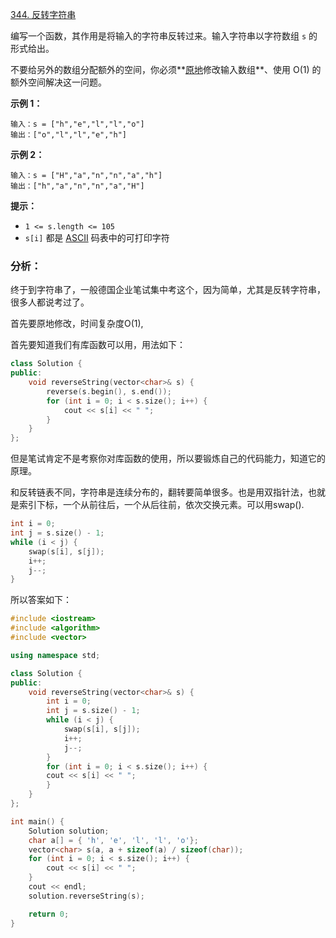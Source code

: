[344. 反转字符串](https://leetcode.cn/problems/reverse-string/)

编写一个函数，其作用是将输入的字符串反转过来。输入字符串以字符数组 `s` 的形式给出。

不要给另外的数组分配额外的空间，你必须**[原地](https://baike.baidu.com/item/原地算法)修改输入数组**、使用 O(1) 的额外空间解决这一问题。

 

**示例 1：**

```
输入：s = ["h","e","l","l","o"]
输出：["o","l","l","e","h"]
```

**示例 2：**

```
输入：s = ["H","a","n","n","a","h"]
输出：["h","a","n","n","a","H"]
```

 

**提示：**

- `1 <= s.length <= 105`
- `s[i]` 都是 [ASCII](https://baike.baidu.com/item/ASCII) 码表中的可打印字符

### 分析：

终于到字符串了，一般德国企业笔试集中考这个，因为简单，尤其是反转字符串，很多人都说考过了。

首先要原地修改，时间复杂度O(1), 

首先要知道我们有库函数可以用，用法如下：

```cpp
class Solution {
public:
    void reverseString(vector<char>& s) {
        reverse(s.begin(), s.end());
        for (int i = 0; i < s.size(); i++) {
            cout << s[i] << " ";
        }        
    }
};
```

但是笔试肯定不是考察你对库函数的使用，所以要锻炼自己的代码能力，知道它的原理。

和反转链表不同，字符串是连续分布的，翻转要简单很多。也是用双指针法，也就是索引下标，一个从前往后，一个从后往前，依次交换元素。可以用swap().

```cpp
int i = 0;
int j = s.size() - 1;
while (i < j) {
    swap(s[i], s[j]);
    i++;
    j--;
}
```



所以答案如下：

```cpp
#include <iostream>
#include <algorithm>
#include <vector>

using namespace std;

class Solution {
public:
    void reverseString(vector<char>& s) {
        int i = 0;
        int j = s.size() - 1;
        while (i < j) {
            swap(s[i], s[j]);
            i++;
            j--;
        }     
        for (int i = 0; i < s.size(); i++) {
        cout << s[i] << " ";
    	}
    }
};

int main() {
    Solution solution;
    char a[] = { 'h', 'e', 'l', 'l', 'o'};
    vector<char> s(a, a + sizeof(a) / sizeof(char));
    for (int i = 0; i < s.size(); i++) {
        cout << s[i] << " ";
    }
    cout << endl;
    solution.reverseString(s);

    return 0;
}
```

